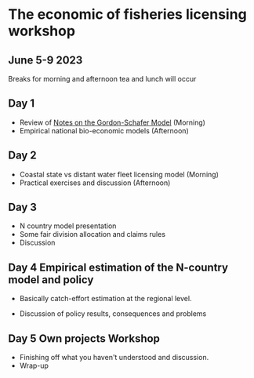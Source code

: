 # The economic of fisheries licensing workshop 
## June 5-9 2023

Breaks for morning and afternoon tea and lunch will occur

## Day 1

- Review of [Notes on the Gordon-Schafer Model](https://github.com/fdd-eiu/afew/blob/main/notes-gordon-schaefer.pdf) (Morning)
- Empirical national bio-economic models (Afternoon)

## Day 2

- Coastal state vs distant water fleet licensing model (Morning)
- Practical exercises and discussion (Afternoon)

## Day 3

- N country model presentation
- Some fair division allocation and claims rules
- Discussion

## Day 4 Empirical estimation of the N-country model and policy

- Basically catch-effort estimation at the regional level.

- Discussion of policy results, consequences and problems

## Day 5 Own projects Workshop 

- Finishing off what you haven't understood and discussion.
- Wrap-up
